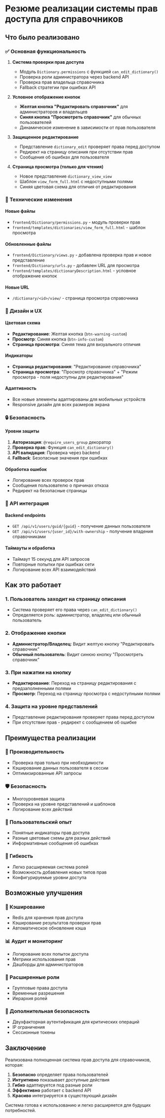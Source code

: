 # Резюме реализации системы прав доступа для справочников

## Что было реализовано

### ✅ Основная функциональность

1. **Система проверки прав доступа**
   - Модуль `Dictionary.permissions` с функцией `can_edit_dictionary()`
   - Проверка роли администратора через backend API
   - Проверка прав владельца справочника
   - Fallback стратегии при ошибках API

2. **Условное отображение кнопок**
   - **Желтая кнопка "Редактировать справочник"** для администраторов и владельцев
   - **Синяя кнопка "Просмотреть справочник"** для обычных пользователей
   - Динамическое изменение в зависимости от прав пользователя

3. **Защищенное редактирование**
   - Представление `dictionary_edit` проверяет права перед доступом
   - Редирект на страницу описания при отсутствии прав
   - Сообщения об ошибках для пользователя

4. **Страница просмотра (только для чтения)**
   - Новое представление `dictionary_view_view`
   - Шаблон `view_form_full.html` с недоступными полями
   - Синяя цветовая схема для отличия от редактирования

### 🔧 Технические изменения

#### Новые файлы
- `frontend/Dictionary/permissions.py` - модуль проверки прав
- `frontend/templates/dictionaries/view_form_full.html` - шаблон просмотра

#### Обновленные файлы
- `frontend/Dictionary/views.py` - добавлена проверка прав и новое представление
- `frontend/Dictionary/urls.py` - добавлен URL для просмотра
- `frontend/templates/dictionaryDescription.html` - условное отображение кнопок

#### Новые URL
- `/dictionary/<id>/view/` - страница просмотра справочника

### 🎨 Дизайн и UX

#### Цветовая схема
- **Редактирование**: Желтая кнопка (`btn-warning-custom`)
- **Просмотр**: Синяя кнопка (`btn-info-custom`)
- **Страница просмотра**: Синяя тема для визуального отличия

#### Индикаторы
- **Страница редактирования**: "Редактирование справочника"
- **Страница просмотра**: "Просмотр справочника" + "Режим просмотра - поля недоступны для редактирования"

#### Адаптивность
- Все новые элементы адаптированы для мобильных устройств
- Responsive дизайн для всех размеров экрана

### 🔒 Безопасность

#### Уровни защиты
1. **Авторизация**: `@require_users_group` декоратор
2. **Проверка прав**: Функция `can_edit_dictionary()`
3. **API валидация**: Проверка через backend
4. **Fallback**: Безопасные значения при ошибках

#### Обработка ошибок
- Логирование всех проверок прав
- Сообщения пользователю о причинах отказа
- Редирект на безопасные страницы

### 📱 API интеграция

#### Backend endpoints
- `GET /api/v1/users/guid/{guid}` - получение данных пользователя
- `GET /api/v1/users/{user_id}/with-ownership` - получение владения справочниками

#### Таймауты и обработка
- Таймаут 15 секунд для API запросов
- Повторные попытки при ошибках сети
- Логирование всех API взаимодействий

## Как это работает

### 1. Пользователь заходит на страницу описания
- Система проверяет его права через `can_edit_dictionary()`
- Определяется роль: администратор, владелец или обычный пользователь

### 2. Отображение кнопки
- **Администратор/Владелец**: Видит желтую кнопку "Редактировать справочник"
- **Обычный пользователь**: Видит синюю кнопку "Просмотреть справочник"

### 3. При нажатии на кнопку
- **Редактирование**: Переход на страницу редактирования с предзаполненными полями
- **Просмотр**: Переход на страницу просмотра с недоступными полями

### 4. Защита на уровне представлений
- Представление редактирования проверяет права перед доступом
- При отсутствии прав - редирект с сообщением об ошибке

## Преимущества реализации

### 🚀 Производительность
- Проверка прав только при необходимости
- Кэширование данных пользователя в сессии
- Оптимизированные API запросы

### 🛡️ Безопасность
- Многоуровневая защита
- Проверка на уровне представлений и шаблонов
- Логирование всех действий

### 👥 Пользовательский опыт
- Понятные индикаторы прав доступа
- Разные цветовые схемы для разных действий
- Информативные сообщения об ошибках

### 🔧 Гибкость
- Легко расширяемая система ролей
- Возможность добавления новых типов прав
- Конфигурируемые уровни доступа

## Возможные улучшения

### 🔄 Кэширование
- Redis для хранения прав доступа
- Кэширование результатов проверки прав
- Автоматическое обновление кэша

### 📊 Аудит и мониторинг
- Логирование всех попыток доступа
- Метрики использования прав
- Дашборды для администраторов

### 🎯 Расширенные роли
- Групповые права доступа
- Временные разрешения
- Иерархия ролей

### 🔐 Дополнительная безопасность
- Двухфакторная аутентификация для критических операций
- IP ограничения
- Сессионные токены

## Заключение

Реализована полноценная система прав доступа для справочников, которая:

1. **Безопасно** определяет права пользователей
2. **Интуитивно** показывает доступные действия
3. **Гибко** адаптируется под разные роли
4. **Эффективно** работает с backend API
5. **Красиво** интегрируется в существующий дизайн

Система готова к использованию и легко расширяется для будущих потребностей.
